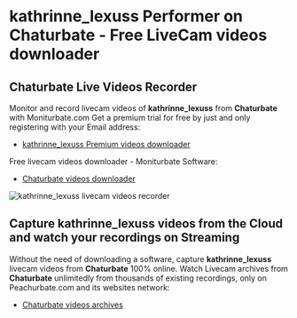 # kathrinne_lexuss Performer on Chaturbate - Free LiveCam videos downloader

## Chaturbate Live Videos Recorder

Monitor and record livecam videos of **kathrinne_lexuss** from **Chaturbate** with Moniturbate.com
Get a premium trial for free by just and only registering with your Email address:
* [kathrinne_lexuss Premium videos downloader](https://moniturbate.com/request-demo-licence-key.html)

Free livecam videos downloader - Moniturbate Software:
* [Chaturbate videos downloader](https://moniturbate.com/moniturbate-download-software.html)

![kathrinne_lexuss livecam videos recorder](https://peachurnet.com/templates/moniturbate-software.png)


## Capture kathrinne_lexuss videos from the Cloud and watch your recordings on Streaming

Without the need of downloading a software, capture **kathrinne_lexuss** livecam videos from **Chaturbate** 100% online.
Watch Livecam archives from **Chaturbate** unlimitedly from thousands of existing recordings, only on Peachurbate.com and its websites network:
* [Chaturbate videos archives](https://peachurnet.com/)